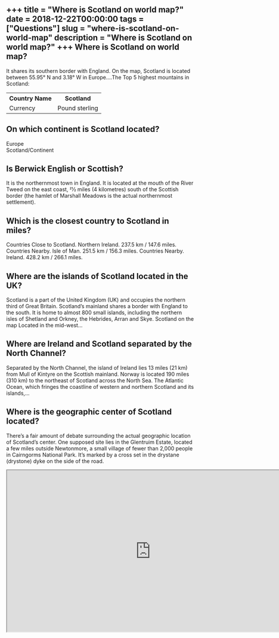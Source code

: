 +++
title = "Where is Scotland on world map?"
date = 2018-12-22T00:00:00
tags = ["Questions"]
slug = "where-is-scotland-on-world-map"
description = "Where is Scotland on world map?"
+++
Where is Scotland on world map?
-------------------------------

It shares its southern border with England. On the map, Scotland is located between 55.95° N and 3.18° W in Europe….The Top 5 highest mountains in Scotland:

<table><tr><th>Country Name</th><th>Scotland</th></tr><tr><td>Currency</td><td>Pound sterling</td></tr></table>

On which continent is Scotland located?
---------------------------------------

Europe  
Scotland/Continent

Is Berwick English or Scottish?
-------------------------------

It is the northernmost town in England. It is located at the mouth of the River Tweed on the east coast, 21⁄2 miles (4 kilometres) south of the Scottish border (the hamlet of Marshall Meadows is the actual northernmost settlement).

Which is the closest country to Scotland in miles?
--------------------------------------------------

Countries Close to Scotland. Northern Ireland. 237.5 km / 147.6 miles. Countries Nearby. Isle of Man. 251.5 km / 156.3 miles. Countries Nearby. Ireland. 428.2 km / 266.1 miles.

Where are the islands of Scotland located in the UK?
----------------------------------------------------

Scotland is a part of the United Kingdom (UK) and occupies the northern third of Great Britain. Scotland’s mainland shares a border with England to the south. It is home to almost 800 small islands, including the northern isles of Shetland and Orkney, the Hebrides, Arran and Skye. Scotland on the map Located in the mid-west…

Where are Ireland and Scotland separated by the North Channel?
--------------------------------------------------------------

Separated by the North Channel, the island of Ireland lies 13 miles (21 km) from Mull of Kintyre on the Scottish mainland. Norway is located 190 miles (310 km) to the northeast of Scotland across the North Sea. The Atlantic Ocean, which fringes the coastline of western and northern Scotland and its islands,…

Where is the geographic center of Scotland located?
---------------------------------------------------

There’s a fair amount of debate surrounding the actual geographic location of Scotland’s center. One supposed site lies in the Glentruim Estate, located a few miles outside Newtonmore, a small village of fewer than 2,000 people in Cairngorms National Park. It’s marked by a cross set in the drystane (drystone) dyke on the side of the road.

<iframe allow="accelerometer; autoplay; clipboard-write; encrypted-media; gyroscope; picture-in-picture" allowfullscreen="" class="__youtube_prefs__  epyt-is-override  no-lazyload" data-no-lazy="1" data-origheight="433" data-origwidth="770" data-skipgform_ajax_framebjll="" height="433" id="_ytid_97386" loading="lazy" src="https://www.youtube.com/embed/1eNXMDjHbqs?enablejsapi=1&autoplay=0&cc_load_policy=0&cc_lang_pref=&iv_load_policy=1&loop=0&modestbranding=0&rel=1&fs=1&playsinline=0&autohide=2&theme=dark&color=red&controls=1&" title="YouTube player" width="770"></iframe>
